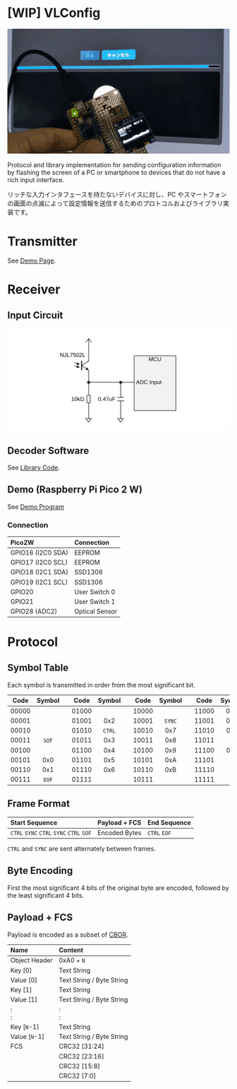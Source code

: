 # [WIP] VLConfig

![](./docs/img/cover.gif)

Protocol and library implementation for sending configuration information by flashing the screen of a PC or smartphone to devices that do not have a rich input interface.

リッチな入力インタフェースを持たないデバイスに対し、PC やスマートフォンの画面の点滅によって設定情報を送信するためのプロトコルおよびライブラリ実装です。

# Transmitter

See [Demo Page](https://shapoco.github.io/vlconfig/wifi/).

# Receiver

## Input Circuit

![](./docs/img/schematic_input_with_adc.svg)

## Decoder Software

See [Library Code](cpp/lib).

## Demo (Raspberry Pi Pico 2 W)

See [Demo Program](cpp/example/pico)

### Connection

|Pico2W|Connection|
|:--|:--|
|GPIO16 (I2C0 SDA)|EEPROM|
|GPIO17 (I2C0 SCL)|EEPROM|
|GPIO18 (I2C1 SDA)|SSD1306|
|GPIO19 (I2C1 SCL)|SSD1306|
|GPIO20|User Switch 0|
|GPIO21|User Switch 1|
|GPIO28 (ADC2)|Optical Sensor|

# Protocol

## Symbol Table

Each symbol is transmitted in order from the most significant bit.

|Code|Symbol||Code|Symbol||Code|Symbol||Code|Symbol|
|:--:|:--:|:--:|:--:|:--:|:--:|:--:|:--:|:--:|:--:|:--:|
|00000|||01000|||10000|||11000|0xC|
|00001|||01001|0x2||10001|`SYNC`||11001|0xD|
|00010|||01010|`CTRL`||10010|0x7||11010|0xE|
|00011|`SOF`||01011|0x3||10011|0x8||11011||
|00100|||01100|0x4||10100|0x9||11100|0xF|
|00101|0x0||01101|0x5||10101|0xA||11101||
|00110|0x1||01110|0x6||10110|0xB||11110||
|00111|`EOF`||01111|||10111|||11111||

## Frame Format

|Start Sequence|Payload + FCS|End Sequence|
|:--|:--|:--|
|`CTRL` `SYNC` `CTRL` `SYNC` `CTRL` `SOF`|Encoded Bytes|`CTRL` `EOF`|

`CTRL` and `SYNC` are sent alternately between frames.

## Byte Encoding

First the most significant 4 bits of the original byte are encoded, followed by the least significant 4 bits.

## Payload + FCS

Payload is encoded as a subset of [CBOR](https://datatracker.ietf.org/doc/html/rfc8949).

|Name|Content|
|:--|:--|
|Object Header|0xA0 + `N`|
|Key \[0\]|Text String|
|Value \[0\]|Text String / Byte String|
|Key \[1\]|Text String|
|Value \[1\]|Text String / Byte String|
|:<br>:|:<br>:|
|Key \[`N`-1\]|Text String|
|Value \[`N`-1\]|Text String / Byte String|
|FCS|CRC32 \[31:24\]|
||CRC32 \[23:16\]|
||CRC32 \[15:8\]|
||CRC32 \[7:0\]|
